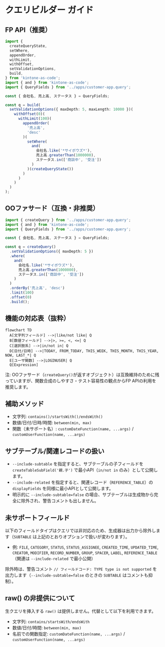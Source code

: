 # クエリビルダー ガイド

## FP API（推奨）

```ts
import {
  createQueryState,
  setWhere,
  appendOrder,
  withLimit,
  withOffset,
  setValidationOptions,
  build,
} from 'kintone-as-code';
import { and } from 'kintone-as-code';
import { QueryFields } from '../apps/customer-app.query';

const { 会社名, 売上高, ステータス } = QueryFields;

const q = build(
  setValidationOptions({ maxDepth: 5, maxLength: 10000 })(
    withOffset(0)(
      withLimit(100)(
        appendOrder(
          '売上高',
          'desc'
        )(
          setWhere(
            and(
              会社名.like('*サイボウズ*'),
              売上高.greaterThan(1000000),
              ステータス.in(['商談中', '受注'])
            )
          )(createQueryState())
        )
      )
    )
  )
);
```

## OOファサード（互換・非推奨）

```ts
import { createQuery } from '../apps/customer-app.query';
import { and } from 'kintone-as-code';
import { QueryFields } from '../apps/customer-app.query';

const { 会社名, 売上高, ステータス } = QueryFields;

const q = createQuery()
  .setValidationOptions({ maxDepth: 5 })
  .where(
    and(
      会社名.like('*サイボウズ*'),
      売上高.greaterThan(1000000),
      ステータス.in(['商談中', '受注'])
    )
  )
  .orderBy('売上高', 'desc')
  .limit(100)
  .offset(0)
  .build();
```

## 機能の対応表（抜粋）

```mermaid
flowchart TD
  A[文字列フィールド] -->|like/not like| Q
  B[数値フィールド] -->|>, >=, <, <=| Q
  C[選択肢系] -->|in/not in| Q
  D[日付/日時] -->|TODAY, FROM_TODAY, THIS_WEEK, THIS_MONTH, THIS_YEAR, NOW, LAST_*| Q
  E[ユーザ関数] -->|LOGINUSER| Q
  Q[Expression]
```

注: OOファサード（`createQuery()`が返すオブジェクト）は互換維持のために残っていますが、関数合成のしやすさ・テスト容易性の観点からFP APIの利用を推奨します。

## 補助メソッド

- 文字列: `contains()/startsWith()/endsWith()`
- 数値/日付/日時/時間: `between(min, max)`
- 関数（未サポート名）: `customDateFunction(name, ...args)` / `customUserFunction(name, ...args)`

## サブテーブル/関連レコードの扱い

- `--include-subtable` を指定すると、サブテーブルの子フィールドを `createTableSubField('親.子')` で最小API（`in/not in` のみ）として公開します。
- `--include-related` を指定すると、関連レコード（`REFERENCE_TABLE`）の `displayFields` を同様に最小APIとして公開します。
- 明示的に `--include-subtable=false` の場合、サブテーブルは生成物から完全に除外され、警告コメントも出しません。

## 未サポートフィールド

以下のフィールドタイプはクエリでは非対応のため、生成器は出力から除外します（`SUBTABLE` は上記のとおりオプションで扱いが変わります）。

- 例: `FILE`, `CATEGORY`, `STATUS`, `STATUS_ASSIGNEE`, `CREATED_TIME`, `UPDATED_TIME`, `CREATOR`, `MODIFIER`, `RECORD_NUMBER`, `GROUP`, `SPACER`, `LABEL`, `REFERENCE_TABLE`（関連は `--include-related` で最小公開）

除外時は、警告コメント `// フィールドコード: TYPE type is not supported` を出力します（`--include-subtable=false` のときの `SUBTABLE` はコメントも抑制）。

## raw() の非提供について

生クエリを挿入する `raw()` は提供しません。代替として以下を利用できます。

- 文字列: `contains/startsWith/endsWith`
- 数値/日付/時間: `between(min, max)`
- 名前での関数指定: `customDateFunction(name, ...args)` / `customUserFunction(name, ...args)`
